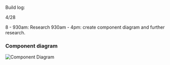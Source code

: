 Build log:

4/28 

8 - 930am: Research
930am - 4pm: create component diagram and further research.

### Component diagram

![Component Diagram](Component-Diagram.jpg)